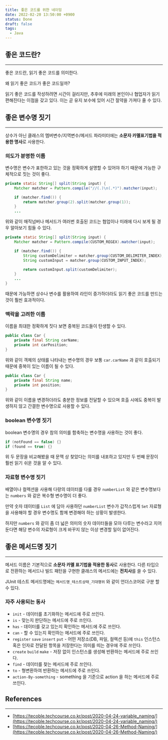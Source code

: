 ```yaml
---
title: 좋은 코드를 위한 네이밍
date: 2022-02-20 13:50:00 +0900
status: Done
draft: false
tags:
  - Java
---
```

## 좋은 코드란?
---
좋은 코드란, 읽기 좋은 코드를 의미한다.

왜 읽기 좋은 코드가 좋은 코드일까?

읽기 좋은 코드를 작성하려면 시간이 걸리지만, 추후에 미래의 본인이나 협업자가 읽기 편해진다는 이점을 갖고 있다. 이는 곧 유지 보수에 있어 시간 절약을 가져다 줄 수 있다.

## 좋은 변수명 짓기
---
상수가 아닌 클래스의 멤버변수/지역변수/메서드 파라미터에는 **소문자 카멜표기법을 적용한 명사**로 사용한다.

### 의도가 분명한 이름

변수명은 변수가 표한하고 있는 것을 정확하게 설명할 수 있어야 하기 때문에 가능한 구체적으로 짓는 것이 좋다.

```java
private static String[] split(String input) {
    Matcher matcher = Pattern.compile("//(.)\n(.*)").matcher(input);

    if (matcher.find()) {
        return matcher.group(2).split(matcher.group(1));
    }
    ...

```

위와 같이 매직넘버나 메서드가 여러번 호출된 코드는 협업이나 미래에 다시 보게 될 경우 알아보기 힘들 수 있다.

```java
private static String[] split(String input) {
    Matcher matcher = Pattern.compile(CUSTOM_REGEX).matcher(input);

    if (matcher.find()) {
        String customDelimiter = matcher.group(CUSTOM_DELIMITER_INDEX);
        String customInput = matcher.group(CUSTOM_INPUT_INDEX);

        return customInput.split(customDelimiter);
    }
    ...
}
```

때문에 가능하면 상수나 변수를 활용하여 라인이 증가하더라도 읽기 좋은 코드를 만드는 것이 훨씬 효과적이다.

### 맥락을 고려한 이름

이름을 최대한 정확하게 짓다 보면 중복된 코드들이 탄생할 수 있다.

```java
public class Car {
    private final String carName;
    private int carPosition;
}
```

위와 같이 객체의 상태를 나타내는 변수명의 경우 보통 `car.carName` 과 같이 호출되기 때문에 중복이 있는 이름이 될 수 있다.

```java
public class Car {
    private final String name;
    private int position;
}
```

위와 같이 이름을 변경하더라도 충분한 정보를 전달할 수 있으며 호출 시에도 중복이 발생하지 않고 간결한 변수명으로 사용할 수 있다.

### boolean 변수명 짓기

boolean 변수명의 경우 참의 의미를 함축하는 변수명을 사용하는 것이 좋다.

```java
if (notFound == false) {}
if (found == true) {}
```

위 두 문장을 비교해봤을 때 문맥 상 찾았다는 의미를 내포하고 있지만 두 번째 문장이 훨씬 읽기 쉬운 것을 알 수 있다.

### 자료형 변수명 짓기

배열이나 컬렉션을 사용해 다량의 데이터를 다룰 경우 `numberList` 와 같은 변수명보다는 `numbers` 와 같은 복수형 변수명이 더 좋다.

만약 숫자 데이터를 `List` 에 담아 사용하던 `numberList` 변수가 갑작스럽게 `Set` 자료형을 사용해야 할 경우 변수명도 함께 변경해야 하는 상황이 발생한다.

하지만 `numbers` 와 같이 좀 더 넓은 의미의 숫자 데이터들을 모아 다루는 변수라고 지어둔다면 해당 변수의 자료형이 크게 바꾸지 않는 이상 변경할 일이 없어진다.

## 좋은 메서드명 짓기
---
메서드 이름은 기본적으로 **소문자 카멜 표기법을 적용한 동사**로 사용한다. 다른 타입으로 전환하는 메서드나 빌드 패턴을 구현한 클래스의 메서드에는 **전치사**를 쓸 수 있다.

JUnit 테스트 메서드명에는 `메서드명_테스트상태_기대행위` 와 같이 언더스코어로 구분 할 수 있다.

### 자주 사용되는 동사

- `init` - 데이터를 초기화하는 메서드에 주로 쓰인다.
- `is` - 맞는지 판단하는 메서드에 주로 쓰인다.
- `has` - 데이터를 갖고 있는지 확인하는 메서드에 주로 쓰인다.
- `can` - 할 수 있는지 확인하는 메서드에 주로 쓰인다.
- `register` `save` `insert` `put` - 어떤 저장소(DB, 파일, 컬렉션 등)에 `this` 인스턴스 혹은 인자로 전달된 항목을 저장한다는 의미를 띠는 경우에 주로 쓰인다.
- `create` `build` `make` - 저장 없이 인스턴스를 생성해 반환하는 메서드에 주로 쓰인다.
- `find` - 데이터를 찾는 메서드에 주로 쓰인다.
- `to` - 형변환하여 반환하는 메서드에 주로 쓰인다.
- `action-By-something` - something 을 기준으로 action 을 하는 메서드에 주로 쓰인다.

## References
---
- [https://tecoble.techcourse.co.kr/post/2020-04-24-variable_naming/](https://tecoble.techcourse.co.kr/post/2020-04-24-variable_naming/)
- [https://tecoble.techcourse.co.kr/post/2020-04-26-Method-Naming/](https://tecoble.techcourse.co.kr/post/2020-04-26-Method-Naming/)

